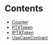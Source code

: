 

# Contents
- [Counter](Counter.sol/contract.Counter.md)
- [PTXToken](PTXToken.sol/contract.PTXToken.md)
- [IPTXToken](UseCaseContract.sol/interface.IPTXToken.md)
- [UseCaseContract](UseCaseContract.sol/contract.UseCaseContract.md)
